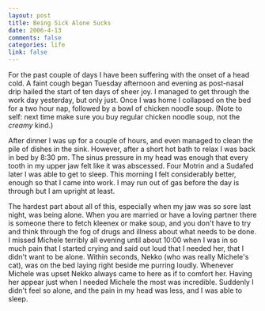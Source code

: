 ```yaml
--- 
layout: post
title: Being Sick Alone Sucks
date: 2006-4-13
comments: false
categories: life
link: false
---
```

For the past couple of days I have been suffering with the onset of a head cold. A faint cough began Tuesday afternoon and evening as post-nasal drip hailed the start of ten days of sheer joy. I managed to get through the work day yesterday, but only just. Once I was home I collapsed on the bed for a two hour nap, followed by a bowl of chicken noodle soup. (Note to self: next time make sure you buy regular chicken noodle soup, not the <i>creamy</i> kind.)

After dinner I was up for a couple of hours, and even managed to clean the pile of dishes in the sink. However, after a short hot bath to relax I was back in bed by 8:30 pm. The sinus pressure in my head was enough that every tooth in my upper jaw felt like it was abscessed. Four Motrin and a Sudafed later I was able to get to sleep. This morning I felt considerably better, enough so that I came into work. I may run out of gas before the day is through but I am upright at least.

The hardest part about all of this, especially when my jaw was so sore last night, was being alone. When you are married or have a loving partner there is someone there to fetch kleenex or make soup, and you don't have to try and think through the fog of drugs and illness about what needs to be done. I missed Michele terribly all evening until about 10:00 when I was in so much pain that I started crying and said out loud that I needed her, that I didn't want to be alone. Within seconds, Nekko (who was really Michele's cat), was on the bed laying right beside me purring loudly. Whenever Michele was upset Nekko always came to here as if to comfort her. Having her appear just when I needed Michele the most was incredible. Suddenly I didn't feel so alone, and the pain in my head was less, and I was able to sleep.
